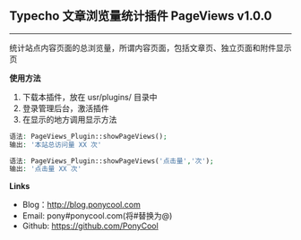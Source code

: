 ## Typecho 文章浏览量统计插件 PageViews v1.0.0
---
统计站点内容页面的总浏览量，所谓内容页面，包括文章页、独立页面和附件显示页

**使用方法**

1. 下载本插件，放在 usr/plugins/ 目录中
2. 登录管理后台，激活插件
3. 在显示的地方调用显示方法
```php
语法: PageViews_Plugin::showPageViews();
输出: '本站总访问量 XX 次'

语法: PageViews_Plugin::showPageViews('点击量','次');
输出: '点击量 XX 次'
```

**Links**

- Blog：http://blog.ponycool.com 
- Email: pony#ponycool.com(将#替换为@)
- Github: https://github.com/PonyCool
